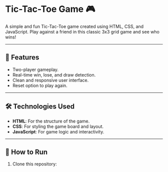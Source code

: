 # Tic-Tac-Toe Game 🎮

A simple and fun Tic-Tac-Toe game created using HTML, CSS, and JavaScript. Play against a friend in this classic 3x3 grid game and see who wins!

---

## 🎯 Features
- Two-player gameplay.
- Real-time win, lose, and draw detection.
- Clean and responsive user interface.
- Reset option to play again.

---

## 🛠️ Technologies Used
- **HTML**: For the structure of the game.
- **CSS**: For styling the game board and layout.
- **JavaScript**: For game logic and interactivity.

---

## 🚀 How to Run
1. Clone this repository:
   ```bash
   
